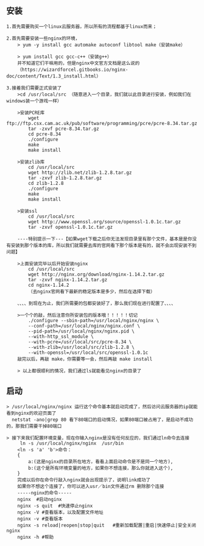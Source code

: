 ## 安装
    1.首先需要购买一个linux云服务器，所以所有的流程都基于linux而来；

    2.首先需要安装一些nginx的环境，
        > yum -y install gcc automake autoconf libtool make（安装make）
        
        > yum install gcc gcc-c++（安装g++）
        并不知道它们干嘛用的，但是nginx中文官方文档是这么说的
        （https://wizardforcel.gitbooks.io/nginx-doc/content/Text/1.3_install.html）
    
    3.接着我们需要正式安装了
        >cd /usr/local/src （随意进入一个目录，我们就以此目录进行安装，例如我们在windows装一个游戏一样）
        
        >安装PCRE库
            wget ftp://ftp.csx.cam.ac.uk/pub/software/programming/pcre/pcre-8.34.tar.gz 
            tar -zxvf pcre-8.34.tar.gz
            cd pcre-8.34
            ./configure
            make
            make install
        
        >安装zlib库
            cd /usr/local/src
            wget http://zlib.net/zlib-1.2.8.tar.gz
            tar -zxvf zlib-1.2.8.tar.gz
            cd zlib-1.2.8
            ./configure
            make
            make install

        >安装ssl
            cd /usr/local/src
            wget http://www.openssl.org/source/openssl-1.0.1c.tar.gz
            tar -zxvf openssl-1.0.1c.tar.gz
        
        ----特别提示一下---【如果wget下载之后你无法发现目录里有那个文件，基本是是你没有安装到那个版本的库，所以我们就需要去库的官网看下那个版本是有的，就不会出现安装不到问题】

        >上面安装完毕以后开始安装nginx 
            cd /usr/local/src
            wget http://nginx.org/download/nginx-1.14.2.tar.gz
            tar -zxvf nginx-1.14.2.tar.gz
            cd nginx-1.14.2
            （去nginx官网看下最新的稳定版本是多少，然后在选择下载）
    
        、、、、到现在为止，我们所需要的包都安装好了，那么我们现在进行配置了、、、、

        >一个个的敲，然后注意你所安装包的版本哦！！！！！切记
            ./configure --sbin-path=/usr/local/nginx/nginx \
            --conf-path=/usr/local/nginx/nginx.conf \
            --pid-path=/usr/local/nginx/nginx.pid \
            --with-http_ssl_module \
            --with-pcre=/usr/local/src/pcre-8.34 \
            --with-zlib=/usr/local/src/zlib-1.2.8 \
            --with-openssl=/usr/local/src/openssl-1.0.1c
        敲完以后，再敲 make，你需要等一会，然后再敲 make install

        > 以上都很顺利的情况，我们通过ls就能看见nginx的目录了


## 启动
    > /usr/local/nginx/nginx 运行这个命令基本就启动完成了，然后访问云服务器的ip就能看到nginx的欢迎页面了
      netstat -ano|grep 80 看下80端口的启动情况，如果80端口被占用了，是启动不成功的，那我们需要干掉80端口
    
    > 接下来我们配置环境变量，现在你输入nginx是没有任何反应的，我们通过ln命令去连接
         ln -s /usr/local/nginx/nginx  /usr/bin
        <ln -s 'a' 'b'>命令：
        {
            a:(这是nginx的目录所在地方，看看上面启动命令是不是同一个地方),
            b:(这个是所有环境变量的地方，如果你不想连接，那么你就进入这个),
        }
        完成以后你在命令行敲入nginx就会出现提示了，说明link成功了
        如果你不想这个连接了，你可以进入usr／bin文件通过rm 删除那个连接
        -----nginx的命令-----
        nginx  #启动nginx
        nginx -s quit  #快速停止nginx
        nginx -V #查看版本，以及配置文件地址
        nginx -v #查看版本
        nginx -s reload|reopen|stop|quit   #重新加载配置|重启|快速停止|安全关闭nginx
        nginx -h #帮助